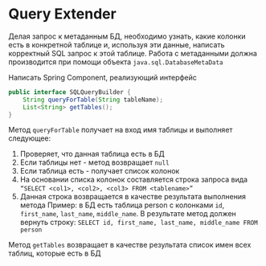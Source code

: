 # Query Extender
Делая запрос к метаданным БД, необходимо узнать, какие колонки есть в конкретной таблице и, используя эти данные, написать корректный SQL запрос к этой таблице. Работа с метаданными должна производится при помощи объекта `java.sql.DatabaseMetaData`

Написать Spring Component, реализующий интерфейс
```java
public interface SQLQueryBuilder {
	String queryForTable(String tableName);
	List<String> getTables();
}
```
Метод `queryForTable` получает на вход имя таблицы и выполняет следующее:
1. Проверяет, что данная таблица есть в БД
2. Если таблицы нет - метод возвращает `null`
3. Если таблица есть - получает список колонок
4. На основании списка колонок составляется строка запроса вида
`“SELECT <col1>, <col2>, <col3> FROM <tablename>”`
5. Данная строка возвращается в качестве результата выполнения метода
Пример: в БД есть таблица person c колонками `id`, `first_name`, `last_name`, `middle_name`.
В результате метод должен вернуть строку:
`SELECT id, first_name, last_name, middle_name FROM person`

Метод `getTables` возвращает в качестве результата список имен всех таблиц, которые есть в БД
